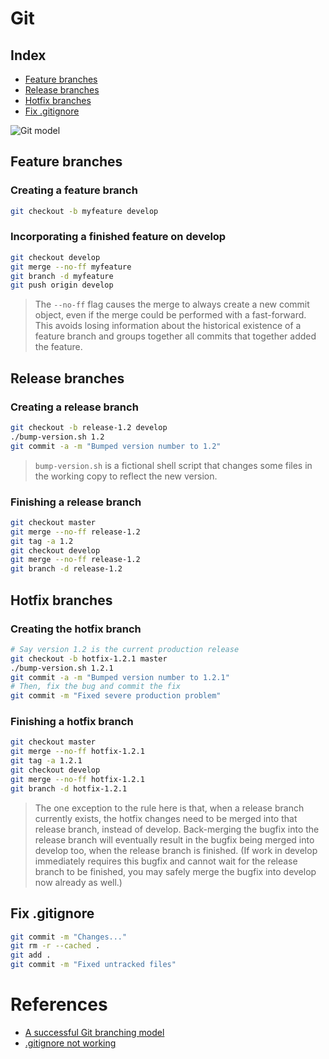 # Git

## Index

- [Feature branches](#feature-branches)
- [Release branches](#release-branches)
- [Hotfix branches](#hotfix-branches)
- [Fix .gitignore](#fix-gitignore)

![Git model](http://nvie.com/img/git-model@2x.png)

## Feature branches

### Creating a feature branch

```bash
git checkout -b myfeature develop
```

### Incorporating a finished feature on develop

```bash
git checkout develop
git merge --no-ff myfeature
git branch -d myfeature
git push origin develop
```

> The `--no-ff` flag causes the merge to always create a new commit object, even if the merge could be performed with a fast-forward. 
> This avoids losing information about the historical existence of a feature branch and groups together all commits that together added the feature. 

## Release branches

### Creating a release branch

```bash
git checkout -b release-1.2 develop
./bump-version.sh 1.2
git commit -a -m "Bumped version number to 1.2"
```

> `bump-version.sh` is a fictional shell script that changes some files in the working copy to reflect the new version. 

### Finishing a release branch

```bash
git checkout master
git merge --no-ff release-1.2
git tag -a 1.2
git checkout develop
git merge --no-ff release-1.2
git branch -d release-1.2
```

## Hotfix branches

### Creating the hotfix branch

```bash
# Say version 1.2 is the current production release
git checkout -b hotfix-1.2.1 master
./bump-version.sh 1.2.1
git commit -a -m "Bumped version number to 1.2.1"
# Then, fix the bug and commit the fix
git commit -m "Fixed severe production problem"
```

### Finishing a hotfix branch

```bash
git checkout master
git merge --no-ff hotfix-1.2.1
git tag -a 1.2.1
git checkout develop
git merge --no-ff hotfix-1.2.1
git branch -d hotfix-1.2.1
```

> The one exception to the rule here is that, when a release branch currently exists, the hotfix changes need to be merged into that release branch, instead of develop. 
> Back-merging the bugfix into the release branch will eventually result in the bugfix being merged into develop too, when the release branch is finished. 
> (If work in develop immediately requires this bugfix and cannot wait for the release branch to be finished, you may safely merge the bugfix into develop now already as well.)

## Fix .gitignore

```bash
git commit -m "Changes..."
git rm -r --cached .
git add .
git commit -m "Fixed untracked files"
```

# References
- [A successful Git branching model](http://nvie.com/posts/a-successful-git-branching-model/)
- [.gitignore not working](http://stackoverflow.com/questions/11451535/gitignore-not-working)
